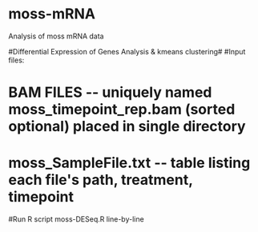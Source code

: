 # moss-mRNA
Analysis of moss mRNA data

#Differential Expression of Genes Analysis & kmeans clustering#
#Input files: 
#       BAM FILES -- uniquely named moss_timepoint_rep.bam (sorted optional) placed in single directory
#       moss_SampleFile.txt -- table listing each file's path, treatment, timepoint

#Run R script moss-DESeq.R line-by-line
